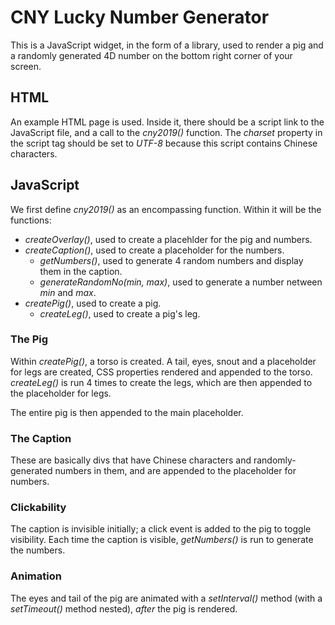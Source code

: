 # CNY Lucky Number Generator

This is a JavaScript widget, in the form of a library, used to render a pig and a randomly generated  4D number on the bottom right corner of your screen.

## HTML
An example HTML page is used. Inside it, there should be a script link to the JavaScript file, and a call to the *cny2019()* function. The *charset* property in the script tag should be set to *UTF-8* because this script contains Chinese characters.

## JavaScript
We first define *cny2019()* as an encompassing function. Within it will be the functions:

 - *createOverlay()*, used to create a placehlder for the pig and numbers.
 - *createCaption()*, used to create a placeholder for the numbers.
     - *getNumbers()*, used to generate 4 random numbers and display them in the caption.
     - *generateRandomNo(min, max)*, used to generate a number netween *min* and *max*.
 - *createPig()*, used to create a pig.
     - *createLeg()*, used to create a pig's leg.
 
### The Pig
Within *createPig()*, a torso is created. A tail, eyes, snout and a placeholder for legs are created, CSS properties rendered and appended to the torso. *createLeg()* is run 4 times to create the legs, which are then appended to the placeholder for legs.

The entire pig is then appended to the main placeholder.

### The Caption
These are basically divs that have Chinese characters and randomly-generated numbers in them, and are appended to the placeholder for numbers.

### Clickability
The caption is invisible initially; a click event is added to the pig to toggle visibility. Each time the caption is visible, *getNumbers()* is run to generate the numbers.

### Animation
The eyes and tail of the pig are animated with a *setInterval()* method (with a *setTimeout()* method nested), *after* the pig is rendered.
